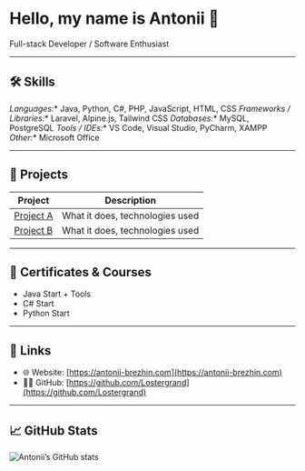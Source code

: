 # Hello, my name is Antonii 👋

Full-stack Developer / Software Enthusiast

---

## 🛠 Skills

*Languages:** Java, Python, C#, PHP, JavaScript, HTML, CSS
*Frameworks / Libraries:** Laravel, Alpine.js, Tailwind CSS
*Databases:** MySQL, PostgreSQL
*Tools / IDEs:** VS Code, Visual Studio, PyCharm, XAMPP
*Other:** Microsoft Office

---

## 🚀 Projects

| Project           | Description                     |
| ----------------- | ------------------------------- |
| [Project A](link) | What it does, technologies used |
| [Project B](link) | What it does, technologies used |

---

## 📜 Certificates & Courses

* Java Start + Tools
* C# Start
* Python Start

---

## 🔗 Links

* 🌐 Website: [https://antonii-brezhin.com](https://antonii-brezhin.com)
* 🧑‍💻 GitHub: [https://github.com/Lostergrand](https://github.com/Lostergrand)

---

## 📈 GitHub Stats

![Antonii’s GitHub stats](https://github-readme-stats.vercel.app/api?username=Lostergrand\&show_icons=true\&theme=tokyonight)
